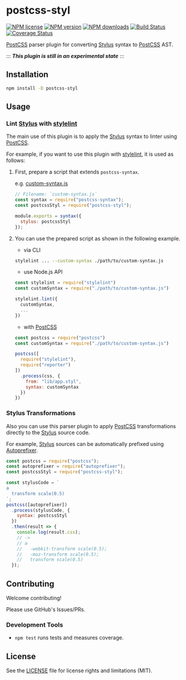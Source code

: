 # postcss-styl

[![NPM license]](https://www.npmjs.com/package/postcss-styl)
[![NPM version]](https://www.npmjs.com/package/postcss-styl)
[![NPM downloads]](https://www.npmjs.com/package/postcss-styl)
[![Build Status]](https://travis-ci.org/ota-meshi/postcss-styl)
[![Coverage Status]](https://coveralls.io/github/ota-meshi/postcss-styl?branch=master)

[PostCSS] parser plugin for converting [Stylus] syntax to [PostCSS] AST.

:::
**_This plugin is still in an experimental state_**
:::

## Installation

```bash
npm install -D postcss-styl
```

## Usage

### Lint [Stylus] with [stylelint]

The main use of this plugin is to apply the [Stylus] syntax to linter using [PostCSS].

For example, if you want to use this plugin with [stylelint], it is used as follows:

1. First, prepare a script that extends `postcss-syntax`.

   e.g. [custom-syntax.js](./tests/integration/stylelint/custom-syntax.js)

   ```js
   // Filename: `custom-syntax.js`
   const syntax = require("postcss-syntax");
   const postcssStyl = require("postcss-styl");

   module.exports = syntax({
     stylus: postcssStyl
   });
   ```

2. You can use the prepared script as shown in the following example.

   - via CLI

   ```bash
   stylelint ... --custom-syntax ./path/to/custom-syntax.js
   ```

   - use Node.js API

   ```js
   const stylelint = require("stylelint")
   const customSyntax = require("./path/to/custom-syntax.js")

   stylelint.lint({
     customSyntax,
     ...
   })
   ```

   - with [PostCSS]

   ```js
   const postcss = require("postcss")
   const customSyntax = require("./path/to/custom-syntax.js")

   postcss([
     require("stylelint"),
     require("reporter")
   ])
     .process(css, {
       from: "lib/app.styl",
       syntax: customSyntax
     })
   })
   ```

### Stylus Transformations

Also you can use this parser plugin to apply [PostCSS] transformations directly to the [Stylus] source code.

For example, [Stylus] sources can be automatically prefixed using [Autoprefixer].

```js
const postcss = require("postcss");
const autoprefixer = require("autoprefixer");
const postcssStyl = require("postcss-styl");

const stylusCode = `
a
  transform scale(0.5)
`;
postcss([autoprefixer])
  .process(stylusCode, {
    syntax: postcssStyl
  })
  .then(result => {
    console.log(result.css);
    // ->
    // a
    //   -webkit-transform scale(0.5);
    //   -moz-transform scale(0.5);
    //   transform scale(0.5)
  });
```

## Contributing

Welcome contributing!

Please use GitHub's Issues/PRs.

### Development Tools

- `npm test` runs tests and measures coverage.

## License

See the [LICENSE] file for license rights and limitations (MIT).

[postcss]: https://postcss.org/
[stylus]: http://stylus-lang.com/
[stylelint]: http://stylelint.io/
[autoprefixer]: https://github.com/postcss/autoprefixer
[license]: ./LICENSE
[npm license]: https://img.shields.io/npm/l/postcss-styl.svg
[npm version]: https://img.shields.io/npm/v/postcss-styl.svg
[npm downloads]: https://img.shields.io/npm/dw/postcss-styl.svg
[Build Status]: https://travis-ci.org/ota-meshi/postcss-styl.svg?branch=master
[Coverage Status]: https://coveralls.io/repos/github/ota-meshi/postcss-styl/badge.svg?branch=master
